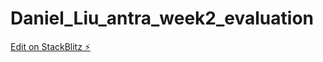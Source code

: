# Daniel_Liu_antra_week2_evaluation

[Edit on StackBlitz ⚡️](https://stackblitz.com/edit/web-platform-kp8whb)
